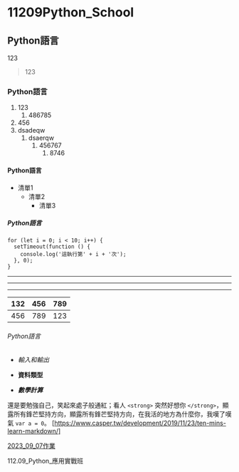 # 11209Python_School
## Python語言
123
> 123

### Python語言
1. 123
    1. 486785
1. 456
1. dsadeqw
    1. dsaerqw
        1. 456767
            1. 8746

#### Python語言
- 清單1 
  + 清單2
    * 清單3
##### Python語言
```
for (let i = 0; i < 10; i++) {
  setTimeout(function () {
    console.log('這執行第' + i + '次');
  }, 0);
}
```
***
---
___
| 132 | 456 | 789 |
|-----|-----|-----|
| 456 | 789 | 123 |
###### Python語言
- *輸入和輸出*

- **資料類型**

- ***數學計算***

還是要勉強自己，笑起來處子般通紅；看人 `<strong>` 突然好想你 `</strong>`，顯露所有鋒芒堅持方向，顯露所有鋒芒堅持方向，在我活的地方為什麼你，我嘆了嘆氣 `var a = 0`。
[https://www.casper.tw/development/2019/11/23/ten-mins-learn-markdown/]

[2023_09_07作業](./README.md)

112.09_Python_應用實戰班

